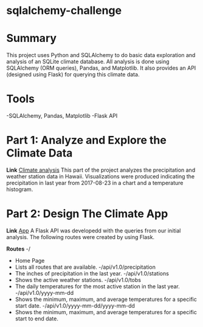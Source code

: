 # sqlalchemy-challenge
 
 
# Summary
This project uses Python and SQLAlchemy to do basic data exploration and analysis of an SQLite climate database. All analysis is done using SQLAlchemy (ORM queries), Pandas, and Matplotlib. It also provides an API (designed using Flask) for querying this climate data.

# Tools
-SQLAlchemy, Pandas, Matplotlib
-Flask API


# Part 1: Analyze and Explore the Climate Data
**Link** [Climate analysis](https://github.com/Solarnite/sqlalchemy-challenge/blob/main/SurfsUp/climate_analysis.ipynb)
This part of the project analyzes the precipitation and weather station data in Hawaii. Visualizations were produced indicating the precipitation in last year from 2017-08-23 in a chart and a temperature histogram.

# Part 2: Design The Climate App
**Link** [App](https://github.com/Solarnite/sqlalchemy-challenge/blob/main/SurfsUp/app.py)
A Flask API was developedd with the queries from our initial analysis.
The following routes were created by using Flask.

**Routes**
-/
 - Home Page
 - Lists all routes that are available.
-/api/v1.0/precipitation
 - The inches of precipitation in the last year.
-/api/v1.0/stations
 - Shows the active weather stations.
-/api/v1.0/tobs
 - The daily temperatures for the most active station in the last year.
-/api/v1.0/yyyy-mm-dd
 - Shows the minimum, maximum, and average temperatures for a specific start date.
-/api/v1.0/yyyy-mm-dd/yyyy-mm-dd
 - Shows the minimum, maximum, and average temperatures for a specific start to end date.
